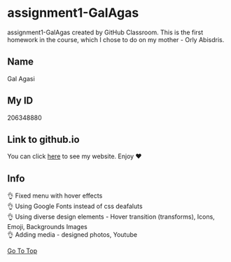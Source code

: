 # assignment1-GalAgas
assignment1-GalAgas created by GitHub Classroom.
This is the first homework in the course, which I chose to do on my mother - Orly Abisdris.

## Name
Gal Agasi

## My ID
206348880

## Link to github.io
You can click [here](https://web-development-environments-2021.github.io/assignment1-GalAgas/) to see my website.
Enjoy :heart:

## Info
:ok_hand: Fixed menu with hover effects<br />
:ok_hand: Using Google Fonts instead of css deafaluts<br />
:ok_hand: Using diverse design elements - Hover transition (transforms), Icons, Emoji, Backgrounds Images<br />
:ok_hand: Adding media - designed photos, Youtube<br />

[Go To Top](#assignment1-GalAgas)

